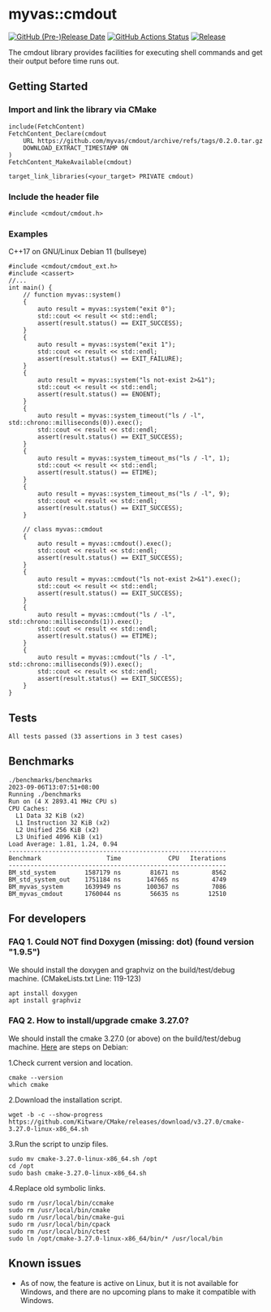 # myvas::cmdout
[![GitHub (Pre-)Release Date](https://img.shields.io/github/release-date-pre/myvas/cmdout?label=github)](https://github.com/myvas/cmdout)
[![GitHub Actions Status](https://github.com/myvas/AspNetCore.Email/actions/workflows/test.yml/badge.svg)](https://github.com/myvas/cmdout/actions)
[![Release](https://img.shields.io/github/release/myvas/cmdout.svg)](https://github.com/myvas/cmdout/releases)

The cmdout library provides facilities for executing shell commands and get their output before time runs out.

## Getting Started
### Import and link the library via CMake
```
include(FetchContent)
FetchContent_Declare(cmdout
	URL https://github.com/myvas/cmdout/archive/refs/tags/0.2.0.tar.gz
	DOWNLOAD_EXTRACT_TIMESTAMP ON
)
FetchContent_MakeAvailable(cmdout)

target_link_libraries(<your_target> PRIVATE cmdout)
```
### Include the header file
```
#include <cmdout/cmdout.h>
```

### Examples
C++17 on GNU/Linux Debian 11 (bullseye)
```
#include <cmdout/cmdout_ext.h>
#include <cassert>
//...
int main() {
	// function myvas::system()
	{
		auto result = myvas::system("exit 0");
		std::cout << result << std::endl;
		assert(result.status() == EXIT_SUCCESS);
	}
	{
		auto result = myvas::system("exit 1");
		std::cout << result << std::endl;
		assert(result.status() == EXIT_FAILURE);
	}
	{
		auto result = myvas::system("ls not-exist 2>&1");
		std::cout << result << std::endl;
		assert(result.status() == ENOENT);
	}
	{
		auto result = myvas::system_timeout("ls / -l", std::chrono::milliseconds(0)).exec();
		std::cout << result << std::endl;
		assert(result.status() == EXIT_SUCCESS);
	}
	{
		auto result = myvas::system_timeout_ms("ls / -l", 1);
		std::cout << result << std::endl;
		assert(result.status() == ETIME);
	}
	{
		auto result = myvas::system_timeout_ms("ls / -l", 9);
		std::cout << result << std::endl;
		assert(result.status() == EXIT_SUCCESS);
	}

	// class myvas::cmdout
	{
		auto result = myvas::cmdout().exec();
		std::cout << result << std::endl;
		assert(result.status() == EXIT_SUCCESS);
	}
	{
		auto result = myvas::cmdout("ls not-exist 2>&1").exec();
		std::cout << result << std::endl;
		assert(result.status() == EXIT_SUCCESS);
	}
	{
		auto result = myvas::cmdout("ls / -l", std::chrono::milliseconds(1)).exec();
		std::cout << result << std::endl;
		assert(result.status() == ETIME);
	}
	{
		auto result = myvas::cmdout("ls / -l", std::chrono::milliseconds(9)).exec();
		std::cout << result << std::endl;
		assert(result.status() == EXIT_SUCCESS);
	}
}
```

## Tests
```
All tests passed (33 assertions in 3 test cases)
```

## Benchmarks
```
./benchmarks/benchmarks
2023-09-06T13:07:51+08:00
Running ./benchmarks
Run on (4 X 2893.41 MHz CPU s)
CPU Caches:
  L1 Data 32 KiB (x2)
  L1 Instruction 32 KiB (x2)
  L2 Unified 256 KiB (x2)
  L3 Unified 4096 KiB (x1)
Load Average: 1.81, 1.24, 0.94
------------------------------------------------------------
Benchmark                  Time             CPU   Iterations
------------------------------------------------------------
BM_std_system        1587179 ns        81671 ns         8562
BM_std_system_out    1751184 ns       147665 ns         4749
BM_myvas_system      1639949 ns       100367 ns         7086
BM_myvas_cmdout      1760044 ns        56635 ns        12510
```

## For developers
### FAQ 1. Could NOT find Doxygen (missing: dot) (found version "1.9.5")
We should install the doxygen and graphviz on the build/test/debug machine.
(CMakeLists.txt Line: 119-123)
```
apt install doxygen
apt install graphviz
```

### FAQ 2. How to install/upgrade cmake 3.27.0?
We should install the cmake 3.27.0 (or above) on the build/test/debug machine. [Here](https://askubuntu.com/questions/829310/how-to-upgrade-cmake-in-ubuntu) are steps on Debian:

1.Check current version and location.
```
cmake --version
which cmake
```

2.Download the installation script.
```
wget -b -c --show-progress  https://github.com/Kitware/CMake/releases/download/v3.27.0/cmake-3.27.0-linux-x86_64.sh
```

3.Run the script to unzip files.
```
sudo mv cmake-3.27.0-linux-x86_64.sh /opt
cd /opt
sudo bash cmake-3.27.0-linux-x86_64.sh
```

4.Replace old symbolic links.
```
sudo rm /usr/local/bin/ccmake
sudo rm /usr/local/bin/cmake
sudo rm /usr/local/bin/cmake-gui
sudo rm /usr/local/bin/cpack
sudo rm /usr/local/bin/ctest
sudo ln /opt/cmake-3.27.0-linux-x86_64/bin/* /usr/local/bin
```

## Known issues
- As of now, the feature is active on Linux, but it is not available for Windows, and there are no upcoming plans to make it compatible with Windows.
